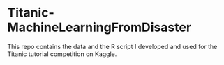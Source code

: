 # Titanic-MachineLearningFromDisaster
This repo contains the data and the R script I developed and used for the Titanic tutorial competition on Kaggle.

